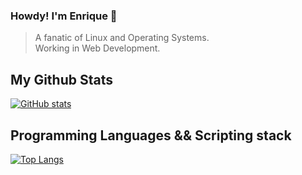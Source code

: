 ### Howdy! I'm Enrique 🐧

> <p > A fanatic of  Linux and Operating Systems. <br />
> Working in Web Development. </p>

 ## My Github Stats

[![GitHub stats](https://github-readme-stats.vercel.app/api?username=EnriLion)](https://github.com/EnriLion/github-readme-stats)

 ## Programming Languages  && Scripting stack 
 
 [![Top Langs](https://github-readme-stats.vercel.app/api/top-langs/?username=EnriLion)](https://github.com/EnriLion/github-readme-stats)
 
<!--
**EnriqueLion/EnriqueLion** is a ✨ _special_ ✨ repository because its `README.md` (this file) appears on your GitHub profile.

Here are some ideas to get you started:

- 🔭 I’m currently working on ...
- 🌱 I’m currently learning ...
- 👯 I’m looking to collaborate on ...
- 🤔 I’m looking for help with ...
- 💬 Ask me about ...
- 📫 How to reach me: ...
- 😄 Pronouns: ...
- ⚡ Fun fact: ...
-->
